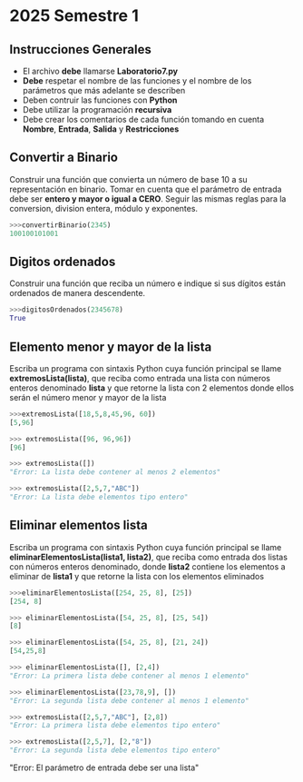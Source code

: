 # 2025 Semestre 1

## Instrucciones Generales
- El archivo **debe** llamarse **Laboratorio7.py**
- **Debe** respetar el nombre de las funciones y el nombre de los parámetros que más adelante se describen
- Deben contruir las funciones con **Python**
- Debe utilizar la programación **recursiva**
- Debe crear los comentarios de cada función tomando en cuenta **Nombre**, **Entrada**, **Salida** y **Restricciones**


## Convertir a Binario
Construir una función que convierta un número de base 10 a su representación en binario. Tomar en cuenta que el parámetro de entrada debe ser **entero y mayor o igual a CERO**.
Seguir las mismas reglas para la conversion, division entera, módulo y exponentes.

```python
>>>convertirBinario(2345)
100100101001
```

## Digitos ordenados
Construir una función que reciba un número e indique si sus dígitos están ordenados de manera descendente.

```python
>>>digitosOrdenados(2345678)
True
```

##	Elemento menor y mayor de la lista
Escriba un programa con sintaxis Python cuya función principal se llame **extremosLista(lista)**, que reciba como entrada una lista con números enteros denominado **lista** y que retorne la lista con 2 elementos donde ellos serán el número menor y mayor de la lista

```python
>>>extremosLista([18,5,8,45,96, 60])
[5,96]

>>> extremosLista([96, 96,96])
[96]

>>> extremosLista([])
"Error: La lista debe contener al menos 2 elementos"

>>> extremosLista([2,5,7,"ABC"])
"Error: La lista debe elementos tipo entero"
```

##	Eliminar elementos lista
Escriba un programa con sintaxis Python cuya función principal se llame **eliminarElementosLista(lista1, lista2)**, que reciba como entrada dos listas con números enteros denominado, donde **lista2** contiene los elementos a eliminar de **lista1** y que retorne la lista con los elementos eliminados

```python
>>>eliminarElementosLista([254, 25, 8], [25])
[254, 8]

>>> eliminarElementosLista([54, 25, 8], [25, 54])
[8]

>>> eliminarElementosLista([54, 25, 8], [21, 24])
[54,25,8]

>>> eliminarElementosLista([], [2,4])
"Error: La primera lista debe contener al menos 1 elemento"

>>> eliminarElementosLista([23,78,9], [])
"Error: La segunda lista debe contener al menos 1 elemento"

>>> extremosLista([2,5,7,"ABC"], [2,8])
"Error: La primera lista debe elementos tipo entero"

>>> extremosLista([2,5,7], [2,"8"])
"Error: La segunda lista debe elementos tipo entero"

```

"Error: El parámetro de entrada debe ser una lista"

```
